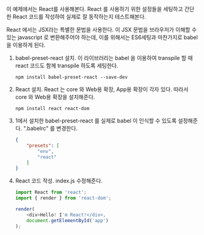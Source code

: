 이 예제에서는 React를 사용해본다. React 를 사용하기 위한 설정들을 세팅하고 간단한 React 코드를 작성하여 실제로 잘 동작하는지 테스트해본다.

React 에서는 JSX라는 특별한 문법을 사용한다. 이 JSX 문법을 브라우저가 이해할 수 있는 javascript 로 변환해주어야 하는데, 이를 위해서는 ES6세팅과 마찬가지로 babel 을 이용하게 된다. 

1. babel-preset-react 설치. 이 라이브러리는 babel 을 이용하여 transpile 할 때 react 코드도 함께 transpile 하도록 세팅한다.

   ```shell
   npm install babel-preset-react --save-dev
   ```

   

2. React 설치. React 는 core 와 Web용 확장, App용 확장이 각자 있다. 따라서 core 와 Web용 확장을 설치해준다.

   ```shell
   npm install react react-dom 
   ```

   

3. 1에서 설치한 babel-preset-react 를 실제로 babel 이 인식할 수 있도록 설정해준다. ".babelrc" 를 변경한다.

   ```json
   {
       "presets": [
           "env",
           "react"
       ]
   }
   ```



4. React 코드 작성. index.js 수정해준다.

   ```javascript
   import React from 'react';
   import { render } from 'react-dom';
   
   render(
       <div>Hello! I'm React!</div>,
       document.getElementById('app')
   );
   ```